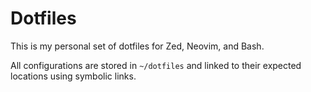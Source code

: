 # Dotfiles

This is my personal set of dotfiles for Zed, Neovim, and Bash.

All configurations are stored in `~/dotfiles` and linked to their expected locations using symbolic links.
